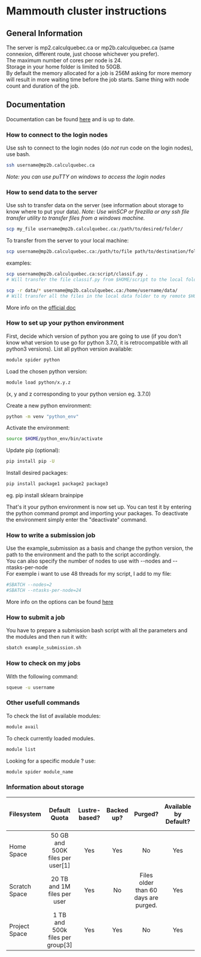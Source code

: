 # Mammouth cluster instructions

## General Information

The server is mp2.calculquebec.ca or mp2b.calculquebec.ca (same connexion, different route, just choose whichever you prefer).  
The maximum number of cores per node is 24.  
Storage in your home folder is limited to 50GB.  
By default the memory allocated for a job is 256M asking for more memory will result in more waiting time before the job starts. Same thing with node count and duration of the job.  

## Documentation

Documentation can be found [here][mammoth doc] and is up to date.

### How to connect to the login nodes

Use ssh to connect to the login nodes (do *not* run code on the login nodes), use bash.
```bash
ssh username@mp2b.calculquebec.ca
```
_Note: you can use puTTY on windows to access the login nodes_

### How to send data to the server

Use ssh to transfer data on the server (see information about storage to know where to put your data).
_Note: Use winSCP or firezilla or any ssh file transfer utility to transfer files from a windows machine._
```bash
scp my_file username@mp2b.calculquebec.ca:/path/to/desired/folder/
```

To transfer from the server to your local machine:
```bash
scp username@mp2b.calculquebec.ca:/path/to/file path/to/destination/folder/
```

examples:
```bash
scp username@mp2b.calculquebec.ca:script/classif.py .
# Will transfer the file classif.py from $HOME/script to the local folder.

scp -r data/* username@mp2b.calculquebec.ca:/home/username/data/ 
# Will transfer all the files in the local data folder to my remote $HOME/data folder
```

More info on the [official doc][mammoth doc]

### How to set up your python environment

First, decide which version of python you are going to use (if you don't know what version to use go for python 3.7.0, it is retrocompatible with all python3 versions). List all python version available:
```bash
module spider python
```

Load the chosen python version:
```bash
module load python/x.y.z  
```
(x, y and z corresponding to your python version eg. 3.7.0)

Create a new python environment:
```bash
python -m venv "python_env"
```

Activate the environment:
```bash
source $HOME/python_env/bin/activate
```

Update pip (optional):
```bash
pip install pip -U
```

Install desired packages:
```bash
pip install package1 package2 package3
```
eg. pip install sklearn brainpipe

That's it your python environment is now set up. You can test it by entering the python command prompt and importing your packages. To deactivate the environment simply enter the "deactivate" command.

### How to write a submission job

Use the example_submission as a basis and change the python version, the path to the environment and the path to the script accordingly.  
You can also specify the number of nodes to use with --nodes and --ntasks-per-node  
For exemple i want to use 48 threads for my script, I add to my file:  
```bash
#SBATCH --nodes=2  
#SBATCH --ntasks-per-node=24  
```
More info on the options can be found [here][mammoth jobs]

### How to submit a job

You have to prepare a submission bash script with all the parameters and the modules and then run it with:

```bash
sbatch example_submission.sh
```

### How to check on my jobs

With the following command:
```bash
squeue -u username
```

### Other usefull commands

To check the list of available modules:
```bash
module avail
```

To check currently loaded modules.
```bash
module list 
```

Looking for a specific module ? use:
```bash
module spider module_name
```

### Information about storage

| Filesystem	| Default Quota	| Lustre-based?	| Backed up?	| Purged?	| Available by Default?	| Mounted on Compute Nodes?|
|:---		|:--:					| :--:	| :--:	| :--:	| :--:|:--:|
| Home Space	| 50 GB and 500K files per user[1]	| Yes	| Yes	| No	| Yes	| Yes|
| Scratch Space	| 20 TB and 1M files per user		| Yes	| No	| Files older than 60 days are purged.	| Yes	| Yes|
| Project Space	| 1 TB and 500k files per group[3]	| Yes	| Yes	| No	| Yes	| Yes|

[mammoth status]: http://serveurscq.computecanada.ca/services/mammoth
[mammoth doc]: http://wiki.ccs.usherbrooke.ca/Mammouth-Mp2b#Documentation
[mammoth transfer]: https://docs.computecanada.ca/wiki/Transferring_data
[mammoth jobs]: https://docs.computecanada.ca/wiki/Running_jobs
[mammoth modules]: https://docs.computecanada.ca/wiki/Utiliser_des_modules/en
[mammoth storage]: https://docs.computecanada.ca/wiki/Storage_and_file_management
